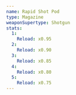 ```yaml
---
name: Rapid Shot Pod
type: Magazine
weaponSupertype: Shotgun
stats:
  1:
    Reload: x0.95
  2:
    Reload: x0.90
  3:
    Reload: x0.85
  4:
    Reload: x0.80
  5:
    Reload: x0.75
---
```

